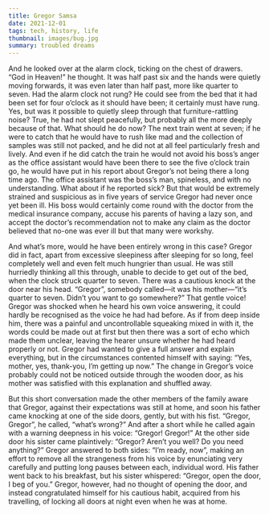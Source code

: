 ```yaml
---
title: Gregor Samsa
date: 2021-12-01
tags: tech, history, life
thumbnail: images/bug.jpg
summary: troubled dreams
---
```


And he looked over at the alarm clock, ticking on the chest of drawers. “God in Heaven!” he thought. It was half past six and the hands were quietly moving forwards, it was even later than half past, more like quarter to seven. Had the alarm clock not rung? He could see from the bed that it had been set for four o’clock as it should have been; it certainly must have rung. Yes, but was it possible to quietly sleep through that furniture-rattling noise? True, he had not slept peacefully, but probably all the more deeply because of that. What should he do now? The next train went at seven; if he were to catch that he would have to rush like mad and the collection of samples was still not packed, and he did not at all feel particularly fresh and lively. And even if he did catch the train he would not avoid his boss’s anger as the office assistant would have been there to see the five o’clock train go, he would have put in his report about Gregor’s not being there a long time ago. The office assistant was the boss’s man, spineless, and with no understanding. What about if he reported sick? But that would be extremely strained and suspicious as in five years of service Gregor had never once yet been ill. His boss would certainly come round with the doctor from the medical insurance company, accuse his parents of having a lazy son, and accept the doctor’s recommendation not to make any claim as the doctor believed that no-one was ever ill but that many were workshy. 

And what’s more, would he have been entirely wrong in this case? Gregor did in fact, apart from excessive sleepiness after sleeping for so long, feel completely well and even felt much hungrier than usual.
He was still hurriedly thinking all this through, unable to decide to get out of the bed, when the clock struck quarter to seven. There was a cautious knock at the door near his head. “Gregor”, somebody called—it was his mother—“it’s quarter to seven. Didn’t you want to go somewhere?” That gentle voice! Gregor was shocked when he heard his own voice answering, it could hardly be recognised as the voice he had had before. As if from deep inside him, there was a painful and uncontrollable squeaking mixed in with it, the words could be made out at first but then there was a sort of echo which made them unclear, leaving the hearer unsure whether he had heard properly or not. Gregor had wanted to give a full answer and explain everything, but in the circumstances contented himself with saying: “Yes, mother, yes, thank-you, I’m getting up now.” The change in Gregor’s voice probably could not be noticed outside through the wooden door, as his mother was satisfied with this explanation and shuffled away. 

But this short conversation made the other members of the family aware that Gregor, against their expectations was still at home, and soon his father came knocking at one of the side doors, gently, but with his fist. “Gregor, Gregor”, he called, “what’s wrong?” And after a short while he called again with a warning deepness in his voice: “Gregor! Gregor!” At the other side door his sister came plaintively: “Gregor? Aren’t you well? Do you need anything?” Gregor answered to both sides: “I’m ready, now”, making an effort to remove all the strangeness from his voice by enunciating very carefully and putting long pauses between each, individual word. His father went back to his breakfast, but his sister whispered: “Gregor, open the door, I beg of you.” Gregor, however, had no thought of opening the door, and instead congratulated himself for his cautious habit, acquired from his travelling, of locking all doors at night even when he was at home.
